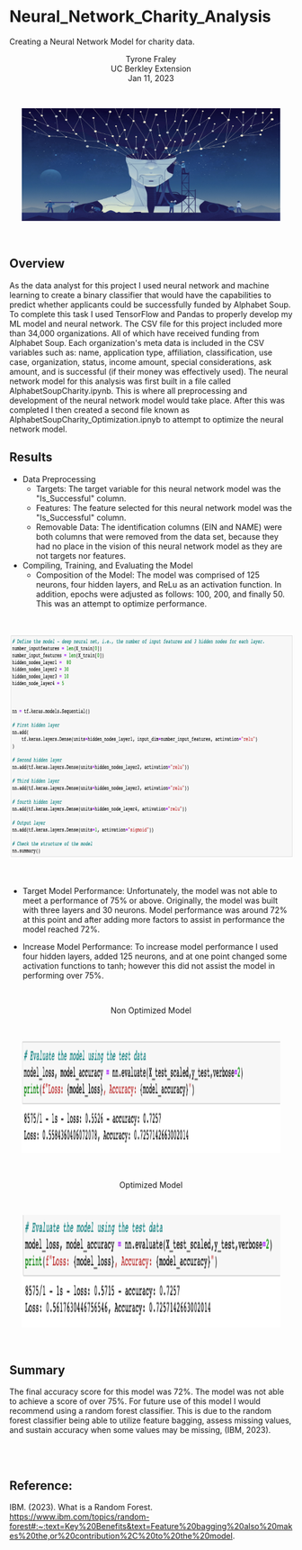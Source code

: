 
# Neural_Network_Charity_Analysis
 
Creating a Neural Network Model for charity data. 
<br/>
<p align="center">Tyrone Fraley<br/>
UC Berkley Extension<br/>
Jan 11, 2023<br/>
<p/>
<br/>
<p align="center">
  <img width="460" height="200" src="Images/Neural_Networks.jpeg">
</p>
<br/>

## Overview
As the data analyst for this project I used neural network and machine learning to create a binary classifier that would have the capabilities to predict whether applicants could be successfully funded by Alphabet Soup. To complete this task I used TensorFlow and Pandas to properly develop my ML model and neural network. The CSV file for this project included more than 34,000 organizations. All of which have received funding from Alphabet Soup. Each organization's meta data is included in the CSV variables such as: name, application type, affiliation, classification, use case, organization, status, income amount, special considerations, ask amount, and is successful (if their money was effectively used). 
The neural network model for this analysis was first built in a file called AlphabetSoupCharity.ipynb. This is where all preprocessing and development of the neural network model would take place. After this was completed I then created a second file known as AlphabetSoupCharity_Optimization.ipnyb to attempt to optimize the neural network model.

## Results

* Data Preprocessing 
    * Targets: The target variable for this neural network model was the "Is_Successful" column.
    * Features: The feature selected for this neural network model was the "Is_Successful" column.
    * Removable Data: The identification columns (EIN and NAME) were both columns that were removed from the data set, because they had no place in the vision of this neural network model as they are not targets nor features.
* Compiling, Training, and Evaluating the Model
    * Composition of the Model: The model was comprised of 125 neurons, four hidden layers, and ReLu as an activation function. In addition, epochs were adjusted as follows: 100, 200, and finally 50. This was an attempt to optimize performance.
    
<br/>
<p align="center">
  <img width="660" height="400" src="Images/Compile.png">
</p>
<br/>

   * Target Model Performance: Unfortunately, the model was not able to meet a performance of 75% or above. Originally, the model was built with three layers and 30 neurons. Model performance was around 72% at this point and after adding more factors to assist in performance the model reached 72%.
    
   * Increase Model Performance: To increase model performance I used four hidden layers, added 125 neurons, and at one point changed some activation functions to tanh; however this did not assist the model in performing over 75%.
    
   <br/>
<p align="center">
Non Optimized Model
</p>

<br/>
<p align="center">
  <img width="460" height="200" src="Images/NonOptimized.png">
</p>
<br/>

<p align="center">
Optimized Model
</p>

<br/>
<p align="center">
  <img width="460" height="200" src="Images/Optimization.png">
</p>
<br/>


## Summary
The final accuracy score for this model was 72%. The model was not able to achieve a score of over 75%. For future use of this model I would recommend using a random forest classifier. This is due to the random forest classifier being able to utilize feature bagging, assess missing values, and sustain accuracy when some values may be missing, (IBM, 2023).




<br/>
<br/>

## Reference:

IBM. (2023). What is a Random Forest. https://www.ibm.com/topics/random-forest#:~:text=Key%20Benefits&text=Feature%20bagging%20also%20makes%20the,or%20contribution%2C%20to%20the%20model.

